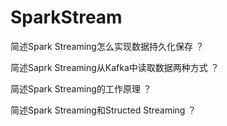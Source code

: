 # SparkStream

简述Spark Streaming怎么实现数据持久化保存 ？

简述Saprk Streaming从Kafka中读取数据两种方式 ？

简述Spark Streaming的工作原理 ？

简述Spark Streaming和Structed Streaming ？
